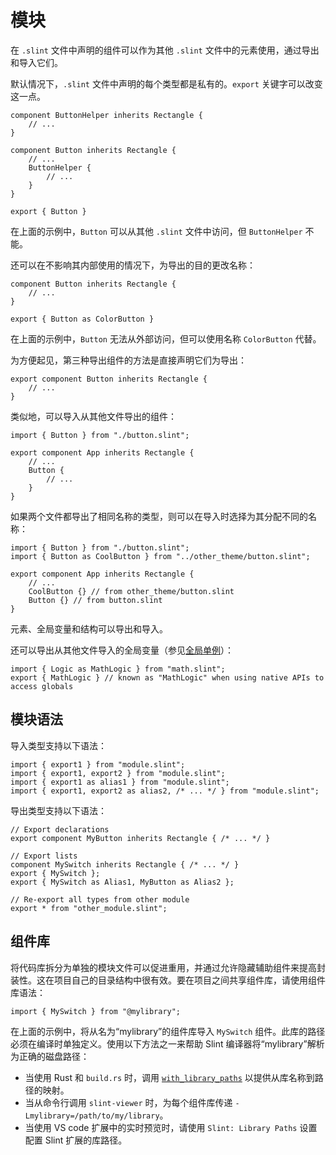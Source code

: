 <!-- Copyright © SixtyFPS GmbH <info@slint.dev> ; SPDX-License-Identifier: MIT -->
# 模块

在 `.slint` 文件中声明的组件可以作为其他 `.slint` 文件中的元素使用，通过导出和导入它们。

默认情况下，`.slint` 文件中声明的每个类型都是私有的。`export` 关键字可以改变这一点。

```slint,no-preview
component ButtonHelper inherits Rectangle {
    // ...
}

component Button inherits Rectangle {
    // ...
    ButtonHelper {
        // ...
    }
}

export { Button }
```

在上面的示例中，`Button` 可以从其他 `.slint` 文件中访问，但 `ButtonHelper` 不能。

还可以在不影响其内部使用的情况下，为导出的目的更改名称：

```slint,no-preview
component Button inherits Rectangle {
    // ...
}

export { Button as ColorButton }
```

在上面的示例中，`Button` 无法从外部访问，但可以使用名称 `ColorButton` 代替。

为方便起见，第三种导出组件的方法是直接声明它们为导出：

```slint,no-preview
export component Button inherits Rectangle {
    // ...
}
```

类似地，可以导入从其他文件导出的组件：

```slint,ignore
import { Button } from "./button.slint";

export component App inherits Rectangle {
    // ...
    Button {
        // ...
    }
}
```

如果两个文件都导出了相同名称的类型，则可以在导入时选择为其分配不同的名称：

```slint,ignore
import { Button } from "./button.slint";
import { Button as CoolButton } from "../other_theme/button.slint";

export component App inherits Rectangle {
    // ...
    CoolButton {} // from other_theme/button.slint
    Button {} // from button.slint
}
```

元素、全局变量和结构可以导出和导入。

还可以导出从其他文件导入的全局变量（参见[全局单例](globals.md)）：

```slint,ignore
import { Logic as MathLogic } from "math.slint";
export { MathLogic } // known as "MathLogic" when using native APIs to access globals
```

## 模块语法

导入类型支持以下语法：

```slint,ignore
import { export1 } from "module.slint";
import { export1, export2 } from "module.slint";
import { export1 as alias1 } from "module.slint";
import { export1, export2 as alias2, /* ... */ } from "module.slint";
```

导出类型支持以下语法：

```slint,ignore
// Export declarations
export component MyButton inherits Rectangle { /* ... */ }

// Export lists
component MySwitch inherits Rectangle { /* ... */ }
export { MySwitch };
export { MySwitch as Alias1, MyButton as Alias2 };

// Re-export all types from other module
export * from "other_module.slint";
```

## 组件库

将代码库拆分为单独的模块文件可以促进重用，并通过允许隐藏辅助组件来提高封装性。这在项目自己的目录结构中很有效。要在项目之间共享组件库，请使用组件库语法：

```slint,ignore
import { MySwitch } from "@mylibrary";
```

在上面的示例中，将从名为“mylibrary”的组件库导入 `MySwitch` 组件。此库的路径必须在编译时单独定义。使用以下方法之一来帮助 Slint 编译器将“mylibrary”解析为正确的磁盘路径：

* 当使用 Rust 和 `build.rs` 时，调用 [`with_library_paths`](slint-build-rust:struct.CompilerConfiguration#method.with_library_paths)
  以提供从库名称到路径的映射。
* 当从命令行调用 `slint-viewer` 时，为每个组件库传递 `-Lmylibrary=/path/to/my/library`。
* 当使用 VS code 扩展中的实时预览时，请使用 `Slint: Library Paths` 设置配置 Slint 扩展的库路径。
